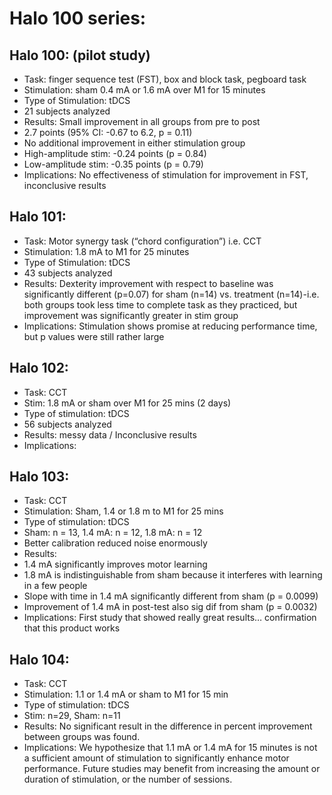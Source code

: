 # Halo 100 series:  

## Halo 100: (pilot study)
* Task: finger sequence test (FST), box and block task, pegboard task
* Stimulation: sham 0.4 mA or 1.6 mA over M1 for 15 minutes 
* Type of Stimulation: tDCS 
* 21 subjects analyzed 
* Results: Small improvement in all groups from pre to post
 * 2.7 points (95% CI: -0.67 to 6.2, p = 0.11)
 * No additional improvement in either stimulation group
 * High-amplitude stim: -0.24 points (p = 0.84)
 * Low-amplitude stim: -0.35 points (p = 0.79)
* Implications: No effectiveness of stimulation for improvement in FST, inconclusive results 
  
## Halo 101: 
* Task: Motor synergy task (“chord configuration”) i.e. CCT
* Stimulation: 1.8 mA to M1 for 25 minutes
* Type of Stimulation: tDCS
* 43 subjects analyzed
* Results: Dexterity improvement with respect to baseline was significantly different (p=0.07) for sham (n=14) vs. treatment (n=14)-i.e. both groups took less time to complete task as they practiced, but improvement was significantly greater in stim group 
* Implications: Stimulation shows promise at reducing performance time, but p values were still rather large

## Halo 102: 
* Task: CCT
* Stim: 1.8 mA or sham over M1 for 25 mins (2 days) 
* Type of stimulation: tDCS
* 56 subjects analyzed
* Results: messy data / Inconclusive results 
* Implications: 

## Halo 103:
* Task: CCT 
* Stimulation: Sham, 1.4 or 1.8 m to M1 for 25 mins
* Type of stimulation: tDCS 
* Sham: n = 13, 1.4 mA: n = 12, 1.8 mA: n = 12 
* Better calibration reduced noise enormously
* Results: 
 * 1.4 mA significantly improves motor learning
 * 1.8 mA is indistinguishable from sham because it interferes with learning in a few people
* Slope with time in 1.4 mA significantly different from sham (p = 0.0099)
* Improvement of 1.4 mA in post-test also sig dif from sham (p = 0.0032)
* Implications: First study that showed really great results… confirmation that this product works 

## Halo 104: 
* Task: CCT
* Stimulation: 1.1 or 1.4 mA or sham to M1 for 15 min
* Type of stimulation: tDCS
* Stim: n=29, Sham: n=11 
* Results: No significant result in the difference in percent improvement between groups was found. 
* Implications: We hypothesize that 1.1 mA or 1.4 mA for 15 minutes is not a sufficient amount of stimulation to significantly enhance motor performance. Future studies may benefit from increasing the amount or duration of stimulation, or the number of sessions.